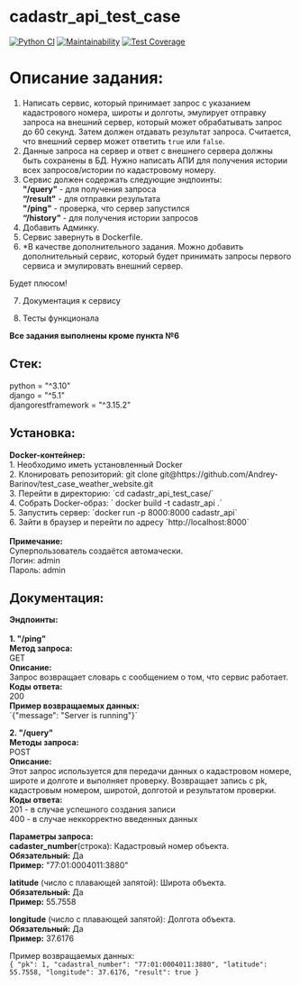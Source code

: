 # cadastr_api_test_case
[![Python CI](https://github.com/Andrey-Barinov/cadastr_api_test_case/actions/workflows/pyci.yml/badge.svg)](https://github.com/Andrey-Barinov/cadastr_api_test_case/actions/workflows/pyci.yml)
[![Maintainability](https://api.codeclimate.com/v1/badges/81447a78330f568b3165/maintainability)](https://codeclimate.com/github/Andrey-Barinov/cadastr_api_test_case/maintainability)
[![Test Coverage](https://api.codeclimate.com/v1/badges/81447a78330f568b3165/test_coverage)](https://codeclimate.com/github/Andrey-Barinov/cadastr_api_test_case/test_coverage)
<h1>Описание задания: </h1>

1. Написать сервис, который принимает запрос с указанием кадастрового номера, широты и долготы, эмулирует отправку запроса на внешний сервер, который может обрабатывать запрос до 60 секунд. Затем должен отдавать результат запроса. Считается, что внешний сервер может ответить `true` или `false`.
2. Данные запроса на сервер и ответ с внешнего сервера должны быть сохранены в БД. Нужно написать АПИ для получения истории всех запросов/истории по кадастровому номеру.
3. Сервис должен содержать следующие эндпоинты:<br>
    <b>"/query"</b> - для получения запроса<br>
    <b>“/result"</b> - для отправки результата<br>
    <b>"/ping"</b> - проверка, что  сервер запустился<br>
    <b>“/history”</b> - для получения истории запросов<br>
4. Добавить Админку.
5. Сервис завернуть в Dockerfile.
6. *В качестве дополнительного задания. Можно добавить дополнительный сервис, который будет принимать запросы первого сервиса и эмулировать внешний сервер.

Будет плюсом!<br>

7. Документация к сервису<br>

8. Тесты функционала<br>

<b>Все задания выполнены кроме пункта №6</b>

<h2>Стек:</h2>
python = "^3.10"<br>
django = "^5.1"<br>
djangorestframework = "^3.15.2"<br>

<h2>Установка:</h2>
<b>Docker-контейнер:</b><br>
1. Необходимо иметь установленный Docker<br>
2. Клонировать репозиторий: git clone git@https://github.com/Andrey-Barinov/test_case_weather_website.git<br>
3. Перейти в директорию: `cd cadastr_api_test_case/`<br>
4. Собрать Docker-образ: ` docker build -t cadastr_api .`<br>
5. Запустить сервер: `docker run -p 8000:8000 cadastr_api`<br>
6. Зайти в браузер и перейти по адресу `http://localhost:8000`<br><br>
<b>Примечание:</b><br> 
Суперпользователь создаётся автомачески.<br>
Логин: admin<br>
Пароль: admin<br>

<h2>Документация:</h2>
<b>Эндпоинты:</b><br><br>
<b>1. "/ping"</b><br>
<b>Метод запроса:</b><br>
GET<br>
<b>Описание:</b><br>
Запрос возвращает словарь с сообщением о том, что сервиc работает.<br>
<b>Коды ответа:</b><br>
200<br>
<b>Пример возвращаемых данных:</b><br>
`{"message": "Server is running"}`<br>

<b>2. "/query"</b><br>
<b>Методы запроса:</b><br>
POST<br>
<b>Описание:</b><br>
Этот запрос используется для передачи данных о кадастровом номере, широте и долготе и выполняет проверку.
Возвращает запись с pk, кадастровым номером, широтой, долготой и результатом проверки.<br>
<b>Коды ответа:</b><br>
201 - в случае успешного создания записи<br>
400 - в случае неккорректно введенных данных<br>

<b>Параметры запроса:</b><br>
<b>cadaster_number</b>(строка): Кадастровый номер объекта.<br>
<b>Обязательный:</b> Да<br>
<b>Пример:</b> "77:01:0004011:3880"<br>

<b>latitude</b> (число с плавающей запятой): Широта объекта.<br>
<b>Обязательный:</b> Да<br>
<b>Пример:</b> 55.7558<br>

<b>longitude</b> (число с плавающей запятой): Долгота объекта.  <br>
<b>Обязательный:</b> Да<br>
<b>Пример:</b> 37.6176<br>

Пример возвращаемых данных:<br>
`{
    "pk": 1,
    "cadastral_number": "77:01:0004011:3880",
    "latitude": 55.7558,
    "longitude": 37.6176,
    "result": true
}`

